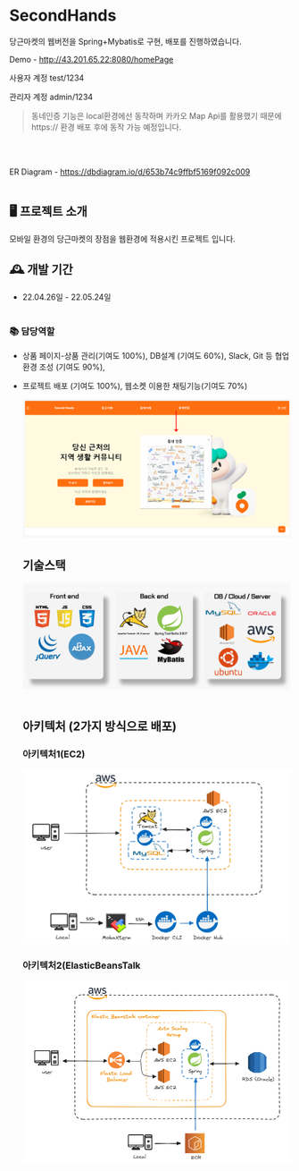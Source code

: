 # SecondHands
당근마켓의 웹버전을 Spring+Mybatis로 구현, 배포를 진행하였습니다. 

Demo - http://43.201.65.22:8080/homePage

사용자 계정 test/1234

관리자 계정 admin/1234

> 동네인증 기능은 local환경에선 동작하며 카카오 Map Api를 활용했기 때문에 https:// 환경 배포 후에 동작 가능 예정입니다.

<br><br>



ER Diagram - https://dbdiagram.io/d/653b74c9ffbf5169f092c009
<br><br>


## 🖥️ 프로젝트 소개
모바일 환경의 당근마켓의 장점을 웹환경에 적용시킨 프로젝트 입니다.
<br>

## 🕰️ 개발 기간
* 22.04.26일 - 22.05.24일
<br><br>
### 📚 담당역할
 - 상품 페이지-상품 관리(기여도 100%), DB설계 (기여도 60%), Slack, Git 등 협업 환경 조성 (기여도 90%),

 - 프로젝트 배포 (기여도 100%), 웹소켓 이용한 채팅기능(기여도 70%) 

   <img src="https://github.com/kevinbj0/image/blob/main/%EB%8B%B9%EA%B7%BC%EB%A9%94%EC%9D%B81.png?raw=true"> 
   <br>
   <h2>기술스택</h2>
   <img src="https://github.com/kevinbj0/image/blob/main/%EB%8B%B9%EA%B7%BC%EA%B8%B0%EC%88%A0%EC%8A%A4%ED%83%9D.png?raw=true">
   <br><br>
   <h2>아키텍처 (2가지 방식으로 배포) </h2>
   <h3>아키텍처1(EC2)</h3>
   <img src="https://github.com/kevinbj0/image/blob/main/%EB%B0%A9%EB%B2%951.png?raw=true"> 
   <br>
   <h3>아키텍처2(ElasticBeansTalk</h3>
   <img src="https://github.com/kevinbj0/image/blob/main/%EB%B0%A9%EB%B2%952.png?raw=true"> 
   <br>
   


   

